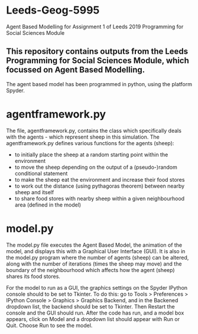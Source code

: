 # Leeds-Geog-5995
Agent Based Modelling for Assignment 1 of Leeds 2019 Programming for Social Sciences Module

## This repository contains outputs from the Leeds Programming for Social Sciences Module, which focussed on Agent Based Modelling. 

The agent based model has been programmed in python, using the platform Spyder. 

# agentframework.py
The file, agentframework.py, contains the class which 
specifically deals with the agents - which represent sheep in this simulation. The agentframework.py defines various functions for the agents 
(sheep): 

* to initially place the sheep at a random starting point within the environment 
* to move the sheep depending on the output of a (pseudo-)random conditional statement 
* to make the sheep eat the environment and increase their food stores
* to work out the distance (using pythagoras theorem) between nearby sheep and itself
* to share food stores with nearby sheep within a given neighbourhood area (defined in the model)

# model.py
The model.py file executes the Agent Based Model, the animation of the model, and displays this with a Graphical User Interface (GUI).
It is also in the model.py program where the number of agents (sheep) can be altered, along with the number of iterations (times the sheep
may move) and the boundary of the neighbourhood which affects how the agent (sheep) shares its food stores.

For the model to run as a GUI, the graphics settings on the Spyder IPython console should to be set to Tkinter. To do this: go to Tools > Preferences >
IPython Console > Graphics > Graphics Backend, and in the Backened dropdown list, the backend should be set to Tkinter. Then Restart the console and 
the GUI should run. After the code has run, and a model box appears, click on Model and a dropdown list should appear with Run or Quit. Choose Run to 
see the model. 
